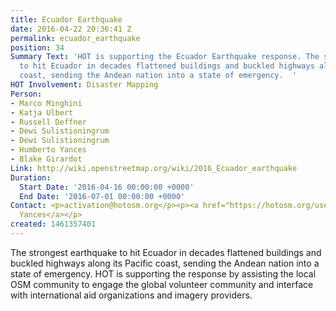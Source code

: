 ```yaml
---
title: Ecuador Earthquake
date: 2016-04-22 20:36:41 Z
permalink: ecuador_earthquake
position: 34
Summary Text: 'HOT is supporting the Ecuador Earthquake response. The strongest earthquake
  to hit Ecuador in decades flattened buildings and buckled highways along its Pacific
  coast, sending the Andean nation into a state of emergency.  '
HOT Involvement: Disaster Mapping
Person:
- Marco Minghini
- Katja Ulbert
- Russell Deffner
- Dewi Sulistioningrum
- Dewi Sulistioningrum
- Humberto Yances
- Blake Girardot
Link: http://wiki.openstreetmap.org/wiki/2016_Ecuador_earthquake
Duration:
  Start Date: '2016-04-16 00:00:00 +0000'
  End Date: '2016-07-01 00:00:00 +0000'
Contact: <p>activation@hotosm.org</p><p><a href="https://hotosm.org/users/hyancesgmailcom">Humberto
  Yances</a></p>
created: 1461357401
---
```


<p>The strongest earthquake to hit Ecuador in decades flattened buildings and buckled highways along its Pacific coast, sending the Andean nation into a state of emergency. HOT is supporting the response by assisting the local OSM community to engage the global volunteer community and interface with international aid organizations and imagery providers. </p>
